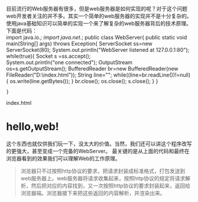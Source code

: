 目前流行的Web服务器有很多，但是web服务器是如何实现的呢？对于这个问题web开发者关注的并不多。其实一个简单的web服务器的实现并不是十分复杂的。使用java基础知识可以简单的实现一个来了解复杂的web服务器背后的技术原理。
下面是代码：  
	import java.io.*;
	import java.net.*;
	public class WebServer{
		public static void main(String[] args) throws Exception{
			ServerSocket ss=new ServerSocket(80);
			System.out.println("WebServer listened at 127.0.0.1:80");
			while(true){
				Socket s =ss.accept();		
				System.out.println("one connected");
				OutputStream os=s.getOutputStream();
				BufferedReader br=new BufferedReader(new FileReader("D:\\index.html"));
				String line="";
				while((line=br.readLine())!=null){
					os.write(line.getBytes());
				}
				br.close();
				os.close();
				s.close();
			}
		}
		
	}
	
index.html  
	<html>
	<body>
	<h1>hello,web!</h1>
	</body>
	</html>

这个东西也就仅供我们玩一下，没太大的价值。当然，我们还可以讲这个程序改写的更强大，甚至变成一个完备的WebServer。
最关键的是从上面的代码和最终在浏览器看到的效果我们可以理解Web的工作原理。
>浏览器只不过按照http协议的要求，把请求封装成标准格式，打包发送到web服务器上。web服务器将请求收集起来，按照http协议的规定将请求解析，然后把对应的内容找到，又一次按照http协议的要求封装起来，返回给浏览器端。浏览器接下来把这些返回的内容解析，并渲染出来。


